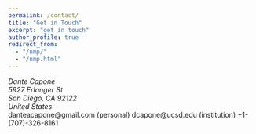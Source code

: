 ```yaml
---
permalink: /contact/
title: "Get in Touch"
excerpt: "get in touch"
author_profile: true
redirect_from: 
  - "/nmp/"
  - "/nmp.html"
---
```



<address>
  Dante Capone<br /> 5927 Erlanger St<br /> San Diego, CA 92122<br /> United States
</address>
danteacapone@gmail.com (personal)
dcapone@ucsd.edu (institution)
+1-(707)-326-8161
